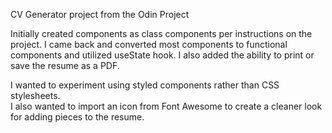 CV Generator project from the Odin Project

Initially created components as class components per instructions on the project.
I came back and converted most components to functional components and utilized useState hook.
I also added the ability to print or save the resume as a PDF. 

I wanted to experiment using styled components rather than CSS stylesheets.  
I also wanted to import an icon from Font Awesome to create a cleaner look for adding pieces to the resume.
